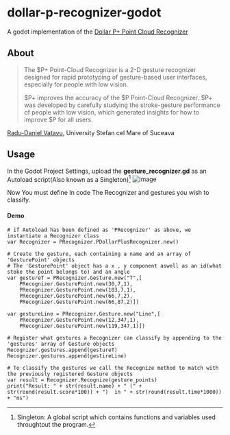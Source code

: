 # dollar-p-recognizer-godot

A godot implementation of the [Dollar P+ Point Cloud Recognizer](https://depts.washington.edu/acelab/proj/dollar/pdollarplus.html)

## About

>The $P+ Point-Cloud Recognizer is a 2-D gesture recognizer designed for rapid prototyping of gesture-based user interfaces, especially for people with low vision.
>
>$P+ improves the accuracy of the $P Point-Cloud Recognizer. $P+ was developed by carefully studying the stroke-gesture performance of people with low vision, which generated insights for how to improve $P for all users.

[Radu-Daniel Vatavu](http://www.eed.usv.ro/~vatavu/), University Stefan cel Mare of Suceava

## Usage
In the Godot Project Settings, upload the **gesture_recognizer.gd** as an Autoload script(Also known as a Singleton)[^1]
![image](https://github.com/user-attachments/assets/5bb3e271-aed4-4424-821c-1b4e34345960)

Now You must define In code The Recognizer and gestures you wish to classify.
#### Demo
``` gdscript
# if Autoload has been defined as 'PRecognizer' as above, we instantiate a Recognizer class
var Recognizer = PRecognizer.PDollarPlusRecognizer.new()

# Create the gesture, each containing a name and an array of 'GesturePoint' objects
# The 'GesturePoint' object has a x , y component aswell as an id(what stoke the point belongs to) and an angle
var gestureT = PRecognizer.Gesture.new("T",[
    PRecognizer.GesturePoint.new(30,7,1),
    PRecognizer.GesturePoint.new(103,7,1),
    PRecognizer.GesturePoint.new(66,7,2),
    PRecognizer.GesturePoint.new(66,87,2)])

var gestureLine = PRecognizer.Gesture.new("Line",[
    PRecognizer.GesturePoint.new(12,347,1),
    PRecognizer.GesturePoint.new(119,347,1)])

# Register what gestures a Recognizer can classify by appending to the 'gestures' array of Gesture objects
Recognizer.gestures.append(gestureT)
Recognizer.gestures.append(gestireLine)

# To classify the gestures we call the Recognize method to match with the previously registered Gesture objects
var result = Recognizer.Recognize(gesture_points)
print("Result: " + str(result.name) + " (" + str(round(result.score*100)) + ")  in " + str(round(result.time*1000)) + "ms")
```

[^1]: Singleton: A global script which contains functions and variables used throughtout the program.
